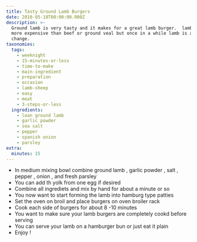 ```yaml
---
title: Tasty Ground Lamb Burgers
date: 2010-05-10T00:00:00.000Z
description: >-
  Ground lamb is very tasty and it makes for a great lamb burger.  lamb is a bit
  more expensive than beef or ground veal but once in a while lamb is a tasty
  change.
taxonomies:
  tags:
    - weeknight
    - 15-minutes-or-less
    - time-to-make
    - main-ingredient
    - preparation
    - occasion
    - lamb-sheep
    - easy
    - meat
    - 3-steps-or-less
  ingredients:
    - lean ground lamb
    - garlic powder
    - sea salt
    - pepper
    - spanish onion
    - parsley
extra:
  minutes: 15
---
```

 - In medium mixing bowl combine ground lamb , garlic powder , salt , pepper , onion , and fresh parsley
 - You can add th yolk from one egg if desired
 - Combine all ingrediets and mix by hand for about a minute or so
 - You now want to start forming the lamb into hamburg type patties
 - Set the oven on broil and place burgers on oven broiler rack
 - Cook each side of burgers for about 8 -10 minutes
 - You want to make sure your lamb burgers are completely cookd before serving
 - You can serve your lamb on a hamburger bun or just eat it plain
 - Enjoy !
